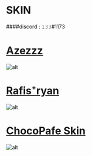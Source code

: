 # SKIN
####discord : 𝟷𝟹𝟹#1173


# [Azezzz](https://mega.nz/file/ExdWnSTQ#GpjUU0YYDzMCJYMjrDTq1vdtwlWbH38ZSzkTols3Qu4)
![alt](https://i.imgur.com/ze195J3.png)

# [Rafis⁺ryan](https://mega.nz/file/k0N2UIDa#DIw9p94lBVBL7dw0-4QcLZBucR-zV_r3XRc55vUa0F8)
![alt](https://i.imgur.com/93J7VGW.png)


# [ChocoPafe Skin](https://mega.nz/file/llkgSQhL#44Xt0Tcqx4Q-SiAhQ4fYqYQdvYt8StdoQD0iaLVsIEQ)
![alt](https://i.imgur.com/CAkPhvu.png)
